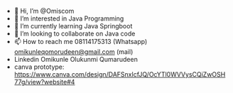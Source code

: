 - 👋 Hi, I’m @Omiscom
- 👀 I’m interested in Java Programming
- 🌱 I’m currently learning Java Springboot
- 💞️ I’m looking to collaborate on Java code
- 📫 How to reach me 08114175313 (Whatsapp) omikunleqomorudeen@gmail.com (mail)
- Linkedin Omikunle Olukunmi Qumarudeen
- canva prototype: https://www.canva.com/design/DAFSnxlcfJQ/OcYTl0WVVysCQiZwOSH77g/view?website#4

<!---
Omiscom/Omiscom is a ✨ special ✨ repository because its `README.md` (this file) appears on your GitHub profile.
You can click the Preview link to take a look at your changes.
--->

